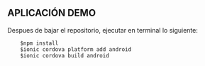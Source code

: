 ## APLICACIÓN DEMO

Despues de bajar el repositorio, ejecutar en terminal lo siguiente:

```shell
	$npm install
	$ionic cordova platform add android
	$ionic cordova build android
```
